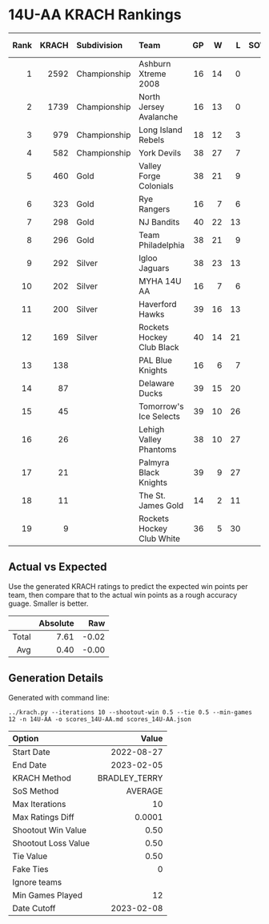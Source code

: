 # 14U-AA KRACH Rankings
Rank|KRACH|Subdivision|Team|GP|W|L|SOW|SOL|T|SoS|Exp Wins|Win Diff
---:|---:|:---|:---|---:|---:|---:|---:|---:|---:|---:|---:|---:
1|2592|Championship|Ashburn Xtreme 2008|16|14|0|2|0|0|505|13.7|-1.3
2|1739|Championship|North Jersey Avalanche|16|13|0|1|2|0|432|13.4|-1.1
3|979|Championship|Long Island Rebels|18|12|3|0|3|0|514|13.0|-0.5
4|582|Championship|York Devils|38|27|7|3|1|0|325|28.5|-0.5
5|460|Gold|Valley Forge Colonials|38|21|9|5|3|0|498|24.7|-0.3
6|323|Gold|Rye Rangers|16|7|6|2|1|0|578|8.4|-0.1
7|298|Gold|NJ Bandits|40|22|13|3|2|0|388|24.5|0.0
8|296|Gold|Team Philadelphia|38|21|9|2|6|0|330|25.3|0.3
9|292|Silver|Igloo Jaguars|38|23|13|2|0|0|301|24.1|0.1
10|202|Silver|MYHA 14U AA|16|7|6|1|2|0|246|8.6|0.1
11|200|Silver|Haverford Hawks|39|16|13|5|5|0|347|21.3|0.3
12|169|Silver|Rockets Hockey Club Black|40|14|21|3|2|0|440|16.6|0.1
13|138||PAL Blue Knights|16|6|7|1|2|0|272|7.6|0.1
14|87||Delaware Ducks|39|15|20|2|2|0|256|17.6|0.6
15|45||Tomorrow's Ice Selects|39|10|26|2|1|0|346|12.0|0.5
16|26||Lehigh Valley Phantoms|38|10|27|1|0|0|196|11.1|0.6
17|21||Palmyra Black Knights|39|9|27|0|3|0|225|11.2|0.7
18|11||The St. James Gold|14|2|11|1|0|0|131|2.7|0.2
19|9||Rockets Hockey Club White|36|5|30|0|1|0|286|5.9|0.4

## Actual vs Expected
Use the generated KRACH ratings to predict the expected win points per team, then compare that to the actual win points as a rough accuracy guage. Smaller is better.

||Absolute|Raw
|---:|---:|---:
|Total|7.61|-0.02
|Avg|0.40|-0.00

## Generation Details

Generated with command line:
```
../krach.py --iterations 10 --shootout-win 0.5 --tie 0.5 --min-games 12 -n 14U-AA -o scores_14U-AA.md scores_14U-AA.json
```

| Option | Value |
| :----- | ----: |
| Start Date | 2022-08-27 |
| End Date | 2023-02-05 |
| KRACH Method | BRADLEY_TERRY |
| SoS Method | AVERAGE |
| Max Iterations | 10 |
| Max Ratings Diff | 0.0001 |
| Shootout Win Value | 0.50 |
| Shootout Loss Value | 0.50 |
| Tie Value | 0.50 |
| Fake Ties | 0 |
| Ignore teams |  |
| Min Games Played | 12 |
| Date Cutoff | 2023-02-08 |

